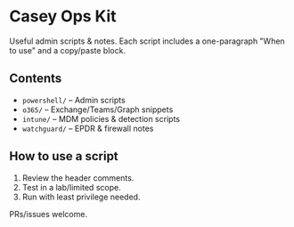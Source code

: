 # Casey Ops Kit

Useful admin scripts & notes. Each script includes a one-paragraph "When to use" and a copy/paste block.

## Contents
- `powershell/` – Admin scripts
- `o365/` – Exchange/Teams/Graph snippets
- `intune/` – MDM policies & detection scripts
- `watchguard/` – EPDR & firewall notes

## How to use a script
1. Review the header comments.
2. Test in a lab/limited scope.
3. Run with least privilege needed.

PRs/issues welcome.
